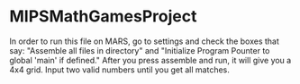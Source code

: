 # MIPSMathGamesProject

In order to run this file on MARS, go to settings and check the boxes that say: "Assemble all files in directory" and "Initialize Program Pounter to global 'main' if defined."
After you press assemble and run, it will give you a 4x4 grid. Input two valid numbers until you get all matches. 

